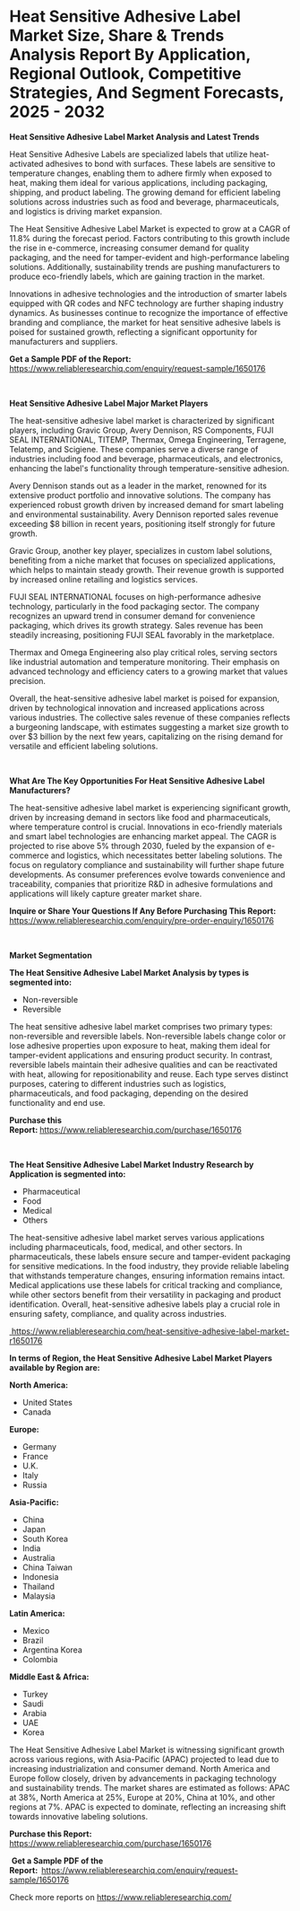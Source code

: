<p><h1>Heat Sensitive Adhesive Label Market Size, Share & Trends Analysis Report By Application, Regional Outlook, Competitive Strategies, And Segment Forecasts, 2025 - 2032</h1></p><p><strong>Heat Sensitive Adhesive Label Market Analysis and Latest Trends</strong></p>
<p><p>Heat Sensitive Adhesive Labels are specialized labels that utilize heat-activated adhesives to bond with surfaces. These labels are sensitive to temperature changes, enabling them to adhere firmly when exposed to heat, making them ideal for various applications, including packaging, shipping, and product labeling. The growing demand for efficient labeling solutions across industries such as food and beverage, pharmaceuticals, and logistics is driving market expansion.</p><p>The Heat Sensitive Adhesive Label Market is expected to grow at a CAGR of 11.8% during the forecast period. Factors contributing to this growth include the rise in e-commerce, increasing consumer demand for quality packaging, and the need for tamper-evident and high-performance labeling solutions. Additionally, sustainability trends are pushing manufacturers to produce eco-friendly labels, which are gaining traction in the market.</p><p>Innovations in adhesive technologies and the introduction of smarter labels equipped with QR codes and NFC technology are further shaping industry dynamics. As businesses continue to recognize the importance of effective branding and compliance, the market for heat sensitive adhesive labels is poised for sustained growth, reflecting a significant opportunity for manufacturers and suppliers.</p></p>
<p><strong>Get a Sample PDF of the Report:&nbsp;</strong> <a href="https://www.reliableresearchiq.com/enquiry/request-sample/1650176?utm_campaign=2238&utm_medium=2&utm_source=Github&utm_content=ia&utm_term=23032025&utm_id=heat-sensitive-adhesive-label">https://www.reliableresearchiq.com/enquiry/request-sample/1650176</a></p>
<p>&nbsp;</p>
<p><strong>Heat Sensitive Adhesive Label Major Market Players</strong></p>
<p><p>The heat-sensitive adhesive label market is characterized by significant players, including Gravic Group, Avery Dennison, RS Components, FUJI SEAL INTERNATIONAL, TITEMP, Thermax, Omega Engineering, Terragene, Telatemp, and Scigiene. These companies serve a diverse range of industries including food and beverage, pharmaceuticals, and electronics, enhancing the label's functionality through temperature-sensitive adhesion.</p><p>Avery Dennison stands out as a leader in the market, renowned for its extensive product portfolio and innovative solutions. The company has experienced robust growth driven by increased demand for smart labeling and environmental sustainability. Avery Dennison reported sales revenue exceeding $8 billion in recent years, positioning itself strongly for future growth.</p><p>Gravic Group, another key player, specializes in custom label solutions, benefiting from a niche market that focuses on specialized applications, which helps to maintain steady growth. Their revenue growth is supported by increased online retailing and logistics services.</p><p>FUJI SEAL INTERNATIONAL focuses on high-performance adhesive technology, particularly in the food packaging sector. The company recognizes an upward trend in consumer demand for convenience packaging, which drives its growth strategy. Sales revenue has been steadily increasing, positioning FUJI SEAL favorably in the marketplace.</p><p>Thermax and Omega Engineering also play critical roles, serving sectors like industrial automation and temperature monitoring. Their emphasis on advanced technology and efficiency caters to a growing market that values precision.</p><p>Overall, the heat-sensitive adhesive label market is poised for expansion, driven by technological innovation and increased applications across various industries. The collective sales revenue of these companies reflects a burgeoning landscape, with estimates suggesting a market size growth to over $3 billion by the next few years, capitalizing on the rising demand for versatile and efficient labeling solutions.</p></p>
<p>&nbsp;</p>
<p><strong>What Are The Key Opportunities For Heat Sensitive Adhesive Label Manufacturers?</strong></p>
<p><p>The heat-sensitive adhesive label market is experiencing significant growth, driven by increasing demand in sectors like food and pharmaceuticals, where temperature control is crucial. Innovations in eco-friendly materials and smart label technologies are enhancing market appeal. The CAGR is projected to rise above 5% through 2030, fueled by the expansion of e-commerce and logistics, which necessitates better labeling solutions. The focus on regulatory compliance and sustainability will further shape future developments. As consumer preferences evolve towards convenience and traceability, companies that prioritize R&D in adhesive formulations and applications will likely capture greater market share.</p></p>
<p><strong>Inquire or Share Your Questions If Any Before Purchasing This Report:</strong> <a href="https://www.reliableresearchiq.com/enquiry/pre-order-enquiry/1650176?utm_campaign=2238&utm_medium=2&utm_source=Github&utm_content=ia&utm_term=23032025&utm_id=heat-sensitive-adhesive-label">https://www.reliableresearchiq.com/enquiry/pre-order-enquiry/1650176</a></p>
<p>&nbsp;</p>
<p><strong>Market Segmentation</strong></p>
<p><strong>The Heat Sensitive Adhesive Label Market Analysis by types is segmented into:</strong></p>
<p><ul><li>Non-reversible</li><li>Reversible</li></ul></p>
<p><p>The heat sensitive adhesive label market comprises two primary types: non-reversible and reversible labels. Non-reversible labels change color or lose adhesive properties upon exposure to heat, making them ideal for tamper-evident applications and ensuring product security. In contrast, reversible labels maintain their adhesive qualities and can be reactivated with heat, allowing for repositionability and reuse. Each type serves distinct purposes, catering to different industries such as logistics, pharmaceuticals, and food packaging, depending on the desired functionality and end use.</p></p>
<p><strong>Purchase this Report:&nbsp;</strong><a href="https://www.reliableresearchiq.com/purchase/1650176?utm_campaign=2238&utm_medium=2&utm_source=Github&utm_content=ia&utm_term=23032025&utm_id=heat-sensitive-adhesive-label">https://www.reliableresearchiq.com/purchase/1650176</a></p>
<p>&nbsp;</p>
<p><strong>The Heat Sensitive Adhesive Label Market Industry Research by Application is segmented into:</strong></p>
<p><ul><li>Pharmaceutical</li><li>Food</li><li>Medical</li><li>Others</li></ul></p>
<p><p>The heat-sensitive adhesive label market serves various applications including pharmaceuticals, food, medical, and other sectors. In pharmaceuticals, these labels ensure secure and tamper-evident packaging for sensitive medications. In the food industry, they provide reliable labeling that withstands temperature changes, ensuring information remains intact. Medical applications use these labels for critical tracking and compliance, while other sectors benefit from their versatility in packaging and product identification. Overall, heat-sensitive adhesive labels play a crucial role in ensuring safety, compliance, and quality across industries.</p></p>
<p><a href="https://www.reliableresearchiq.com/heat-sensitive-adhesive-label-market-r1650176?utm_campaign=2238&utm_medium=2&utm_source=Github&utm_content=ia&utm_term=23032025&utm_id=heat-sensitive-adhesive-label">&nbsp;https://www.reliableresearchiq.com/heat-sensitive-adhesive-label-market-r1650176</a></p>
<p><strong>In terms of Region, the Heat Sensitive Adhesive Label Market Players available by Region are:</strong></p>
<p>
    <p> <strong> North America: </strong>
        <ul>
            <li>United States</li>
            <li>Canada</li>
        </ul>
        </p> 
    <p> <strong> Europe: </strong>
        <ul>
            <li>Germany</li>
            <li>France</li>
            <li>U.K.</li>
            <li>Italy</li>
            <li>Russia</li>
        </ul>
        </p> 
    <p> <strong> Asia-Pacific: </strong>
        <ul>
            <li>China</li>
            <li>Japan</li>
            <li>South Korea</li>
            <li>India</li>
            <li>Australia</li>
            <li>China Taiwan</li>
            <li>Indonesia</li>
            <li>Thailand</li>
            <li>Malaysia</li>
        </ul>
        </p> 
    <p> <strong> Latin America: </strong>
        <ul>
            <li>Mexico</li>
            <li>Brazil</li>
            <li>Argentina Korea</li>
            <li>Colombia</li>
        </ul>
        </p> 
    <p> <strong> Middle East & Africa: </strong>
        <ul>
            <li>Turkey</li>
            <li>Saudi</li>
            <li>Arabia</li>
            <li>UAE</li>
            <li>Korea</li>
        </ul>
    </p>
    </p>
<p><p>The Heat Sensitive Adhesive Label Market is witnessing significant growth across various regions, with Asia-Pacific (APAC) projected to lead due to increasing industrialization and consumer demand. North America and Europe follow closely, driven by advancements in packaging technology and sustainability trends. The market shares are estimated as follows: APAC at 38%, North America at 25%, Europe at 20%, China at 10%, and other regions at 7%. APAC is expected to dominate, reflecting an increasing shift towards innovative labeling solutions.</p></p>
<p><strong>Purchase this Report: </strong><a href="https://www.reliableresearchiq.com/purchase/1650176?utm_campaign=2238&utm_medium=2&utm_source=Github&utm_content=ia&utm_term=23032025&utm_id=heat-sensitive-adhesive-label">https://www.reliableresearchiq.com/purchase/1650176</a></p>
<p>&nbsp;<strong>Get a Sample PDF of the Report:&nbsp;&nbsp;</strong><a href="https://www.reliableresearchiq.com/enquiry/request-sample/1650176?utm_campaign=2238&utm_medium=2&utm_source=Github&utm_content=ia&utm_term=23032025&utm_id=heat-sensitive-adhesive-label">https://www.reliableresearchiq.com/enquiry/request-sample/1650176</a></p>
<p><strong></strong></p>
<p>Check more reports on <a href="https://www.reliableresearchiq.com/?utm_campaign=2238&utm_medium=2&utm_source=Github&utm_content=ia&utm_term=23032025&utm_id=heat-sensitive-adhesive-label">https://www.reliableresearchiq.com/</a></p>